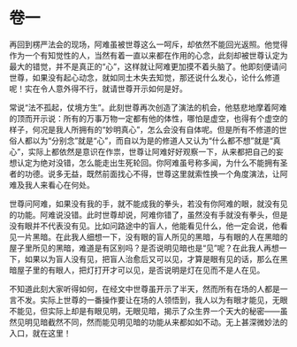 # 卷一

​          再回到楞严法会的现场，阿难虽被世尊这么一呵斥，却依然不能回光返照。他觉得作为一个有知觉性的人，当然有着一直以来都在作用的心念，此刻却被世尊认定为最大的错觉，并不是真正的“心”，这样就让阿难更加摸不着头脑了。他即刻便请问世尊，如果没有起心动念，就如同土木失去知觉，那还说什么发心，论什么修道呢！实在令人意外得不行，就请世尊开示如何是好。

​         常说“法不孤起，仗境方生”。此刻世尊再次创造了演法的机会，他慈悲地摩着阿难的顶而开示说：所有的万事万物一定都有他的体性，哪怕是虚空，也得有个虚空的样子，何况是我人所拥有的“妙明真心”，怎么会没有自体呢。但是所有不修道的世俗人都以为“分别念”就是“心”，而自以为是的修道人又认为“什么都不想”就是“真心”，实际上都依然是意识在作祟，世尊让阿难好好观察一下，从来都把自己的妄想认定为绝对没错，怎么能走出生死轮回。你阿难虽号称多闻，为什么不能拥有圣者的功德。说多无益，既然前面找心不得，世尊这里就索性换一个角度演法，让阿难及我人来看心在何处。

​         世尊问阿难，如果没有我的手，就不能成我的拳头，若没有你阿难的眼，就没有见的功能。阿难说没错。此时世尊却说，阿难你错了，虽然没有手就没有拳头，但是没有眼并不代表没有见。比如问路途中的盲人，他能看见什么，他一定会说，他看见一片黑暗。在此我人细想一下，没有眼的盲人所见的黑暗，与有眼的人在黑暗的屋子里所见的黑暗，难道是有区别吗？是否说明见暗也是“见”呢？在此我人再想一下，如果以为盲人没有见，把盲人治愈后又可以见，才算是眼有见的话，那么在黑暗屋子里的有眼人，把灯打开才可以见，是否说明是灯在见而不是人在见。

​        不知道此刻大家听得如何，在经文中世尊虽开示了半天，然而所有在场的人都是一言不发。实际上世尊的一番操作要让在场的人领悟到，我人以为有眼才能见，无眼不能见，但实际上却是有眼见明，无眼见暗，揭示了众生界一个天大的秘密——虽然见明见暗截然不同，然而能见明见暗的功能从来都如如不动。无上甚深微妙法的入口，就在这里！